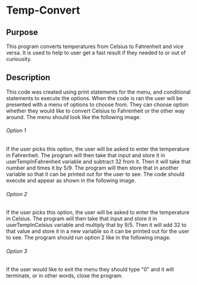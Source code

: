 # Temp-Convert
## Purpose
This program converts temperatures from Celsius to Fahrenheit and vice versa. It is used to help to user get a fast result if they needed to or out of curiousity. 
## Description
This code was created using print statements for the menu, and conditional statements to execute the options. When the code is ran the user will be presented with a menu of options to choose from. They can choose option whether they would like to convert Celsius to Fahrenheit or the other way around. The menu should look like the following image.



###### Option 1
If the user picks this option, the user will be asked to enter the temperature in Fahrenheit. The program will then take that input and store it in userTempInFahrenheit variable and subtract 32 from it. Then it will take that number and times it by 5/9. The program will then store that in another variable so that it can be printed out for the user to see. The code should execute and appear as shown in the following image.




###### Option 2
If the user picks this option, the user will be asked to enter the temperature in Celsius. The program will then take that input and store it in userTempInCelsius variable and multiply that by 9/5. Then it will add 32 to that value and store it in a new variable so it can be printed out for the user to see. The program should run option 2 like in the following image. 


###### Option 3 
If the user would like to exit the menu they should type "0" and it will terminate, or in other words, close the program.
